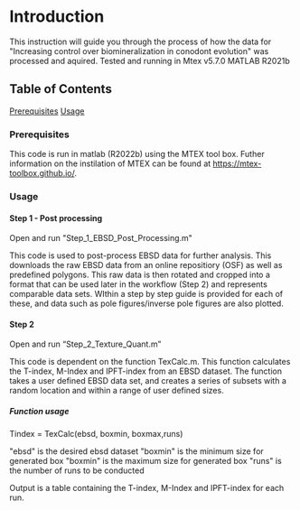 # Introduction
This instruction will guide you through the process of how the data for "Increasing control over biomineralization in conodont evolution" was processed and aquired.
 Tested and running in Mtex v5.7.0 MATLAB R2021b
## Table of Contents  
[Prerequisites](#prerequisites) 
[Usage](#usage)

### Prerequisites 
This code is run in matlab (R2022b) using the MTEX tool box. Futher information on the instilation of MTEX can be found at https://mtex-toolbox.github.io/.
### Usage
#### Step 1 - Post processing
Open and run "Step_1_EBSD_Post_Processing.m"

This code is used to post-process EBSD data for further analysis. This downloads the raw EBSD data from an online repositiory (OSF) as well as predefined polygons.
This raw data is then rotated and cropped into a format that can be used later in the workflow (Step 2) and represents comparable data sets. WIthin a step by step guide is provided for each of these, and  data such as pole figures/inverse pole figures are also plotted.

#### Step 2 
Open and run “Step_2_Texture_Quant.m”

This code is dependent on the function TexCalc.m. This function calculates the T-index, M-Index and IPFT-index from an EBSD dataset. The function takes a user defined EBSD data set, and creates a series of subsets with a random location and within a range of user defined sizes.

##### Function usage
Tindex = TexCalc(ebsd, boxmin, boxmax,runs)

"ebsd" is the desired ebsd dataset
"boxmin" is the minimum size for generated box
"boxmin" is the maximum size for generated box
 "runs" is the number of runs to be conducted

Output is a table containing the T-index, M-Index and IPFT-index for each run.
